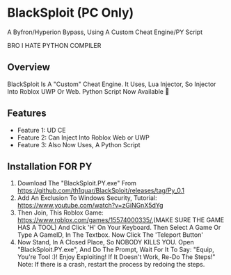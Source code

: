 # BlackSploit (PC Only)

A Byfron/Hyperion Bypass, Using A Custom Cheat Engine/PY Script

BRO I HATE PYTHON COMPILER

## Overview
BlackSploit Is A "Custom" Cheat Engine. It Uses, Lua Injector, So Injector Into Roblox UWP Or Web. Python Script Now Available 🤑

## Features
- Feature 1: UD CE
- Feature 2: Can Inject Into Roblox Web or UWP
- Feature 3: Also Now Uses, A Python Script

## Installation FOR PY
1. Download The "BlackSploit.PY.exe" From <https://github.com/th1quar/BlackSploit/releases/tag/Py_0.1>
2. Add An Exclusion To Windows Security, Tutorial: <https://www.youtube.com/watch?v=zGiNGnX5dYg>
3. Then Join, This Roblox Game: <https://www.roblox.com/games/15574000335/>,(MAKE SURE THE GAME HAS A TOOL) And Click 'H' On Your Keyboard. Then Select A Game Or Type A GameID, In The Textbox. Now Click The 'Teleport Button'
4. Now Stand, In A Closed Place, So NOBODY KILLS YOU. Open "BlackSploit.PY.exe", And Do The Prompt, Wait For It To Say: "Equip, You're Tool :)! Enjoy Exploiting! If It Doesn't Work, Re-Do The Steps!"
                                                                                                                                      Note: If there is a crash, restart the process by redoing the steps.
   
